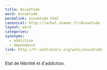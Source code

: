 ```yaml
---
title: Assuétude
word: Assuétude
permalink: assuetude.html
canonical: http://lachal.neamar.fr/Assuetude
layout: word
categories:
synonyms:
  - addiction
  - dépendance
link: http://fr.wiktionary.org/wiki/assuétude
---
```


Etat de fébrilité et d'addiction.

